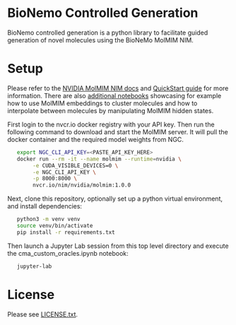 # BioNemo Controlled Generation

BioNemo controlled generation is a python library to facilitate guided generation of novel molecules using the BioNeMo MolMIM NIM. 

# Setup
Please refer to the [NVIDIA MolMIM NIM docs](https://docs.nvidia.com/nim/bionemo/molmim/latest/index.html) and [QuickStart guide](https://docs.nvidia.com/nim/bionemo/molmim/latest/quickstart-guide.html) for more information. There are also [additional notebooks](https://docs.nvidia.com/nim/bionemo/molmim/latest/endpoints.html#notebooks) showcasing for example how to use MolMIM embeddings to cluster molecules and how to interpolate between molecules by manipulating MolMIM hidden states.


First login to the nvcr.io docker registry with your API key.  Then run the following command to download and start the MolMIM server. It will pull the docker container and the required model weights from NGC.

```bash
   export NGC_CLI_API_KEY=<PASTE_API_KEY_HERE>
   docker run --rm -it --name molmim --runtime=nvidia \
        -e CUDA_VISIBLE_DEVICES=0 \
        -e NGC_CLI_API_KEY \
        -p 8000:8000 \
        nvcr.io/nim/nvidia/molmim:1.0.0
```

Next, clone this repository, optionally set up a python virtual environment, and install dependencies:

```bash
   python3 -m venv venv
   source venv/bin/activate
   pip install -r requirements.txt
```

Then launch a Jupyter Lab session from this top level directory and execute the cma_custom_oracles.ipynb notebook:

```bash
   jupyter-lab
```

# License

Please see [LICENSE.txt](LICENSE.txt).

